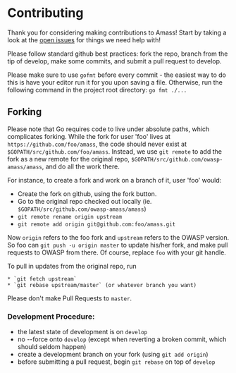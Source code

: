 # Contributing

Thank you for considering making contributions to Amass! Start by taking a look at the [open issues](https://github.com/owasp-amass/amass/issues) for things we need help with!

Please follow standard github best practices: fork the repo, branch from the tip of develop, make some commits, and submit a pull request to develop. 

Please make sure to use `gofmt` before every commit - the easiest way to do this is have your editor run it for you upon saving a file. Otherwise, run the following command in the project root directory: `go fmt ./...`

## Forking

Please note that Go requires code to live under absolute paths, which complicates forking.
While the fork for user 'foo' lives at `https://github.com/foo/amass`,
the code should never exist at  `$GOPATH/src/github.com/foo/amass`.
Instead, we use `git remote` to add the fork as a new remote for the original repo,
`$GOPATH/src/github.com/owasp-amass/amass`, and do all the work there.

For instance, to create a fork and work on a branch of it, user 'foo' would:

  * Create the fork on github, using the fork button.
  * Go to the original repo checked out locally (ie. `$GOPATH/src/github.com/owasp-amass/amass`)
  * `git remote rename origin upstream`
  * `git remote add origin git@github.com:foo/amass.git`

Now `origin` refers to the foo fork and `upstream` refers to the OWASP version.
So foo can `git push -u origin master` to update his/her fork, and make pull requests to OWASP from there.
Of course, replace `foo` with your git handle.

To pull in updates from the original repo, run

    * `git fetch upstream`
    * `git rebase upstream/master` (or whatever branch you want)

Please don't make Pull Requests to `master`.

### Development Procedure:
- the latest state of development is on `develop`
- no --force onto `develop` (except when reverting a broken commit, which should seldom happen)
- create a development branch on your fork (using `git add origin`)
- before submitting a pull request, begin `git rebase` on top of `develop`
